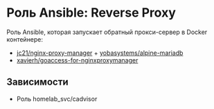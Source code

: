 # Роль Ansible: Reverse Proxy

Роль Ansible, которая запускает обратный прокси-сервер в Docker контейнере:

* [jc21/nginx-proxy-manager](https://hub.docker.com/r/jc21/nginx-proxy-manager/tags) + [yobasystems/alpine-mariadb](https://hub.docker.com/r/yobasystems/alpine-mariadb/tags)
* [xavierh/goaccess-for-nginxproxymanager](https://hub.docker.com/r/xavierh/goaccess-for-nginxproxymanager/tags)

## Зависимости

* Роль homelab_svc/cadvisor
